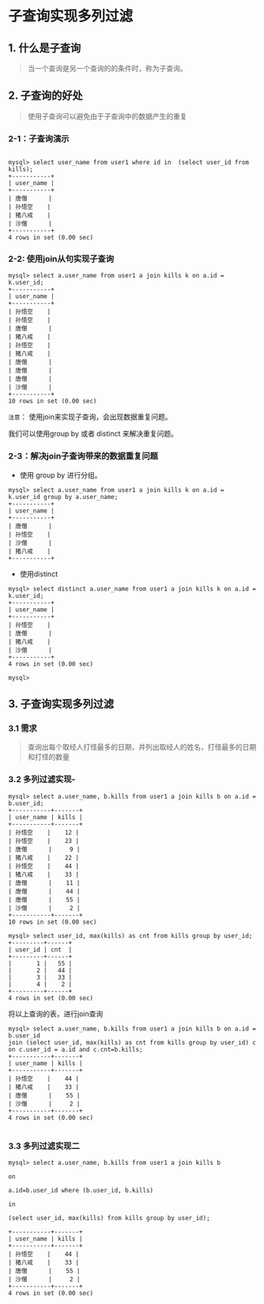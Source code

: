 # 子查询实现多列过滤

## 1. 什么是子查询

> 当一个查询是另一个查询的的条件时，称为子查询。

## 2. 子查询的好处

> 使用子查询可以避免由于子查询中的数据产生的重复

### 2-1：子查询演示

```

mysql> select user_name from user1 where id in  (select user_id from kills);
+-----------+
| user_name |
+-----------+
| 唐僧      |
| 孙悟空    |
| 猪八戒    |
| 沙僧      |
+-----------+
4 rows in set (0.00 sec)

```

### 2-2: 使用join从句实现子查询

```
mysql> select a.user_name from user1 a join kills k on a.id = k.user_id;
+-----------+
| user_name |
+-----------+
| 孙悟空    |
| 孙悟空    |
| 唐僧      |
| 猪八戒    |
| 孙悟空    |
| 猪八戒    |
| 唐僧      |
| 唐僧      |
| 唐僧      |
| 沙僧      |
+-----------+
10 rows in set (0.00 sec)
```

`注意`： 使用join来实现子查询，会出现数据重复问题。

我们可以使用group by  或者 distinct 来解决重复问题。

### 2-3：解决join子查询带来的数据重复问题

- 使用 group by 进行分组。


```
mysql> select a.user_name from user1 a join kills k on a.id = k.user_id group by a.user_name;
+-----------+
| user_name |
+-----------+
| 唐僧      |
| 孙悟空    |
| 沙僧      |
| 猪八戒    |
+-----------+
```

- 使用distinct

```
mysql> select distinct a.user_name from user1 a join kills k on a.id = k.user_id;
+-----------+
| user_name |
+-----------+
| 孙悟空    |
| 唐僧      |
| 猪八戒    |
| 沙僧      |
+-----------+
4 rows in set (0.00 sec)

mysql>
```


## 3. 子查询实现多列过滤

### 3.1 需求

> 查询出每个取经人打怪最多的日期，并列出取经人的姓名，打怪最多的日期和打怪的数量

### 3.2 多列过滤实现-


```
mysql> select a.user_name, b.kills from user1 a join kills b on a.id = b.user_id;
+-----------+-------+
| user_name | kills |
+-----------+-------+
| 孙悟空    |    12 |
| 孙悟空    |    23 |
| 唐僧      |     9 |
| 猪八戒    |    22 |
| 孙悟空    |    44 |
| 猪八戒    |    33 |
| 唐僧      |    11 |
| 唐僧      |    44 |
| 唐僧      |    55 |
| 沙僧      |     2 |
+-----------+-------+
10 rows in set (0.00 sec)

```

```
mysql> select user_id, max(kills) as cnt from kills group by user_id;
+---------+------+
| user_id | cnt  |
+---------+------+
|       1 |   55 |
|       2 |   44 |
|       3 |   33 |
|       4 |    2 |
+---------+------+
4 rows in set (0.00 sec)

```

将以上查询的表，进行join查询

```
mysql> select a.user_name, b.kills from user1 a join kills b on a.id = b.user_id
join (select user_id, max(kills) as cnt from kills group by user_id) c
on c.user_id = a.id and c.cnt=b.kills;
+-----------+-------+
| user_name | kills |
+-----------+-------+
| 孙悟空    |    44 |
| 猪八戒    |    33 |
| 唐僧      |    55 |
| 沙僧      |     2 |
+-----------+-------+
4 rows in set (0.00 sec)


```

### 3.3 多列过滤实现二

```
mysql> select a.user_name, b.kills from user1 a join kills b

on

a.id=b.user_id where (b.user_id, b.kills)

in

(select user_id, max(kills) from kills group by user_id);

+-----------+-------+
| user_name | kills |
+-----------+-------+
| 孙悟空    |    44 |
| 猪八戒    |    33 |
| 唐僧      |    55 |
| 沙僧      |     2 |
+-----------+-------+
4 rows in set (0.00 sec)
```
